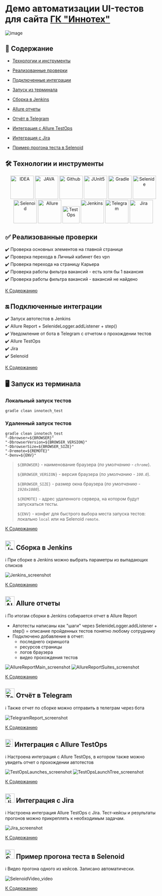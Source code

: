 # Демо автоматизации UI-тестов для сайта [ГК "Иннотех"](https://inno.tech/ru/)
![image](https://user-images.githubusercontent.com/98316705/218818302-e839d809-55ac-4b59-8eab-f225c114ac90.png)


## :bookmark_tabs: <a id="list"></a> Содержание 

* <a href="#tools">Технологии и инструменты</a>

* <a href="#cases">Реализованные проверки</a>

* <a href="#integrations">Подключенные интеграции</a>

* <a href="#console">Запуск из терминала</a>

* <a href="#jenkins">Сборка в Jenkins</a>

* <a href="#allure">Allure отчеты</a>

* <a href="#telegram">Отчёт в Telegram</a>

* <a href="#testops">Интеграция с Allure TestOps</a>

* <a href="#jira">Интеграция с Jira</a>

* <a href="#video">Пример прогона теста в Selenoid</a>


## :hammer_and_wrench: <a id="tools"></a> Технологии и инструменты
<p align="center">
<a href="https://www.jetbrains.com/idea/"><img width="75" alt="IDEA" src="readme/icons/Intelij_IDEA.svg"></a>
<a href="https://www.java.com/"><img width="75" alt="JAVA" src="readme/icons/Java.svg"></a>
<a href="https://github.com/"><img width="75" alt="Github" src="readme/icons/GitHub.svg"></a>
<a href="https://junit.org/junit5/"><img width="75" alt="JUnit5" src="readme/icons/JUnit5.svg"></a>
<a href="https://gradle.org/"><img width="75" alt="Gradle" src="readme/icons/Gradle.svg"></a>
<a href="https://selenide.org/"><img width="75" alt="Selenide" src="readme/icons/Selenide.svg"></a>
<a href="https://aerokube.com/selenoid/"><img width="75" alt="Selenoid" src="readme/icons/Selenoid.svg"></a>
<a href="https://github.com/allure-framework/allure2"><img width="75" alt="Allure" src="readme/icons/Allure.svg"></a>
<a href="https://qameta.io)"><img width="55" alt="TestOps" src="readme/icons/TestOpspng.png"></a>
<a href="https://www.jenkins.io/"><img width="75" alt="Jenkins" src="readme/icons/Jenkins.svg"></a>
<a href="https://telegram.org/"><img width="75" alt="Telegram" src="readme/icons/Telegram.svg"></a>
<a href="https://www.atlassian.com/ru/software/jira"><img width="75" alt="Jira" src="readme/icons/Jira.svg"></a>
</p>


## :white_check_mark: <a id="cases"></a> Реализованные проверки
:heavy_check_mark: Проверка основных элементов на главной странице   
:heavy_check_mark: Проверка перехода в Личный кабинет без vpn   
:heavy_check_mark: Проверка перехода на страницу Карьера   
:heavy_check_mark: Проверка работы фильтра вакансий - есть хотя бы 1 вакансия   
:heavy_check_mark: Проверка работы фильтра вакансий - вакансий не найдено   

<a href="#list">К Содержанию</a>

## :on:	<a id="integrations"></a> Подключенные интеграции
:heavy_check_mark: Запуск автотестов в Jenkins   
:heavy_check_mark: Allure Report + SelenideLogger.addListener + step()   
:heavy_check_mark: Уведомление от бота в Telegram с отчетом о прохождении тестов   
:heavy_check_mark: Allure TestOps   
:heavy_check_mark: Jira   
:heavy_check_mark: Selenoid   

<a href="#list">К Содержанию</a>

## :desktop_computer: <a id="console"></a> Запуск из терминала
### Локальный запуск тестов

```
gradle clean innotech_test 
```

### Удаленный запуск тестов

```
gradle clean innotech_test
"-Dbrowser=${BROWSER}"
"-DbrowserVersion=${BROWSER_VERSION}"
"-DbrowserSize=${BROWSER_SIZE}"
"-Dremote=${REMOTE}"
"-Denv=${ENV}"
```

> `${BROWSER}` - наименование браузера (_по умолчанию - <code>chrome</code>_).
>
> `${BROWSER_VERSION}` - версия браузера (_по умолчанию - <code>100.0</code>_).
>
> `${BROWSER_SIZE}` - размер окна браузера (_по умолчанию - <code>1920x1080</code>_).
>
> `${REMOTE}` - адрес удаленного сервера, на котором будут запускаться тесты.
>
> `${ENV}` - конфиг для быстрого выбора места запуска тестов: локально <code>local</code> или на Selenoid <code>remote</code>.

<a href="#list">К Содержанию</a>

## <a id="jenkins"></a> <img width="30" alt="Jenkins" src="readme/icons/Jenkins_ico.svg"> Сборка в Jenkins

:information_source: При сборке в Jenkins можно выбрать параметры из выпадающих списков   

<img alt="Jenkins_screenshot" src="readme/screenshots/Jenkins.PNG">

<a href="#list">К Содержанию</a>

## <a id="allure"></a> <img width="30" alt="Allure" src="readme/icons/Allure_ico.svg"> Allure отчеты

:information_source: По итогам сборки в Jenkins собирается отчет в Allure Report   
* Автотесты написаны как "шаги" через SelenideLogger.addListener + step() = описание пройденных тестов понятно любому сотруднику
* Подключено добавление в отчет:   
  - последнего скриншота
  - ресурсов страницы
  - логов браузера
  - видео прохождения тестов

<img alt="AllureReportMain_screenshot" src="readme/screenshots/AllureReportMain.PNG">
<img alt="AllureReportSuites_screenshot" src="readme/screenshots/AllureReportSuites.PNG">

<a href="#list">К Содержанию</a>

## <a id="telegram"></a> <img width="30" alt="Telegram" src="readme/icons/Telegram_ico.svg"> Отчёт в Telegram
:information_source: Также отчет по сборке можно отправить в телеграм через бота

<img alt="TelegramReport_screenshot" src="readme/screenshots/TelegramReport.PNG">

<a href="#list">К Содержанию</a>

## <a id="testops"> <img width="25" alt="TestOps" src="readme/icons/TestOpspng.png"> Интеграция с Allure TestOps
:information_source: Настроена интеграция с Allure TestOps, в котором также можно увидеть отчет о прохождении автотестов
  
<img alt="TestOpsLaunches_screenshot" src="readme/screenshots/TestOpsLaunches.PNG">
<img alt="TestOpsLaunchTree_screenshot" src="readme/screenshots/TestOpsLaunchTree.PNG">

<a href="#list">К Содержанию</a>

## <a id="jira"></a> <img width="30" alt="Jira" src="readme/icons/Jira.svg"> Интеграция с Jira
:information_source: Настроена интеграция Allure TestOps с Jira.
Тест-кейсы и результаты прогонов можно прикреплять к необходимым задачам.
  
<img alt="Jira_screenshot" src="readme/screenshots/Jira.PNG">

<a href="#list">К Содержанию</a>

## <a id="video"></a> <img width="30" alt="Selenoid" src="readme/icons/Selenoid_ico.svg"> Пример прогона теста в Selenoid
:information_source: Видео прогона одного из кейсов. Записано автоматически.
  
<img alt="SelenoidVideo_video" src="readme/SelenoidVideo.gif">

<a href="#list">К Содержанию</a>
